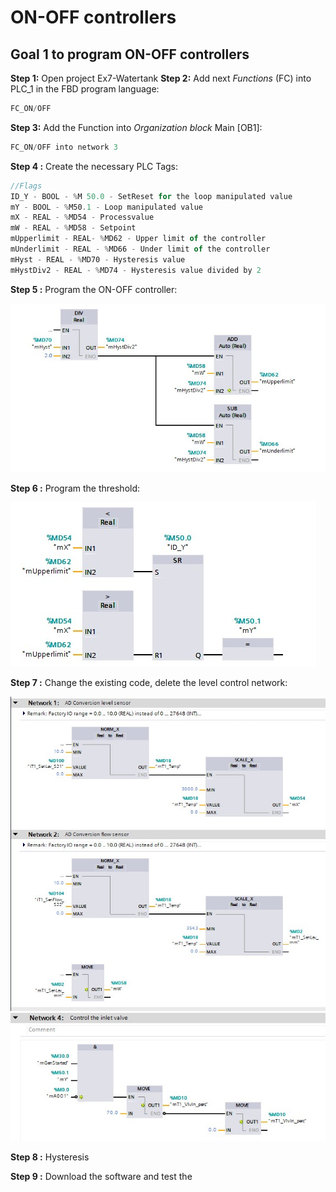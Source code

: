 # ON-OFF controllers

## Goal 1 to program ON-OFF controllers
**Step 1:** Open project Ex7-Watertank
**Step 2:** Add next *Functions* (FC) into PLC_1 in the FBD program language:
```javascript
FC_ON/OFF
```
**Step 3:** Add the Function into *Organization block* Main [OB1]:
```javascript
FC_ON/OFF into network 3
```
**Step 4 :** Create the necessary PLC Tags:
```javascript
//Flags
ID_Y - BOOL - %M 50.0 - SetReset for the loop manipulated value
mY - BOOL - %M50.1 - Loop manipulated value
mX - REAL - %MD54 - Processvalue
mW - REAL - %MD58 - Setpoint
mUpperlimit - REAL- %MD62 - Upper limit of the controller
mUnderlimit - REAL - %MD66 - Under limit of the controller
mHyst - REAL - %MD70 - Hysteresis value
mHystDiv2 - REAL - %MD74 - Hysteresis value divided by 2
```
**Step 5 :** Program the ON-OFF controller:

![Portal view](../Ex04/Images/ON-OFF.jpg "ON-OFF controller")

**Step 6 :** Program the threshold:

![Portal view](../Ex04/Images/Threshold.jpg "Threshold")

**Step 7 :** Change the existing code, delete the level control network:

![Portal view](../Ex04/Images/Changes.jpg "Changes")
![Portal view](../Ex04/Images/Changes1.jpg "Changes")

**Step 8 :** Hysteresis

**Step 9 :** Download the software and test the
